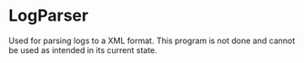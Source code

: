 # LogParser
Used for parsing logs to a XML format.
This program is not done and cannot be used as intended in its current state.
